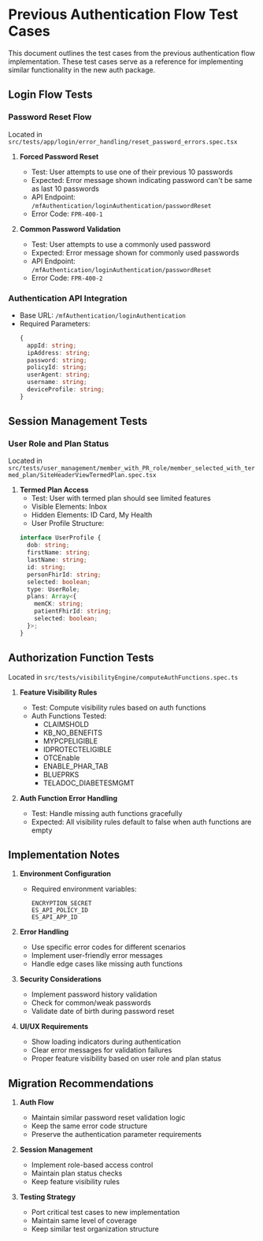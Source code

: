 # Previous Authentication Flow Test Cases

This document outlines the test cases from the previous authentication flow implementation. These test cases serve as a reference for implementing similar functionality in the new auth package.

## Login Flow Tests

### Password Reset Flow

Located in `src/tests/app/login/error_handling/reset_password_errors.spec.tsx`

1. **Forced Password Reset**

   - Test: User attempts to use one of their previous 10 passwords
   - Expected: Error message shown indicating password can't be same as last 10 passwords
   - API Endpoint: `/mfAuthentication/loginAuthentication/passwordReset`
   - Error Code: `FPR-400-1`

2. **Common Password Validation**
   - Test: User attempts to use a commonly used password
   - Expected: Error message shown for commonly used passwords
   - API Endpoint: `/mfAuthentication/loginAuthentication/passwordReset`
   - Error Code: `FPR-400-2`

### Authentication API Integration

- Base URL: `/mfAuthentication/loginAuthentication`
- Required Parameters:
  ```typescript
  {
    appId: string;
    ipAddress: string;
    password: string;
    policyId: string;
    userAgent: string;
    username: string;
    deviceProfile: string;
  }
  ```

## Session Management Tests

### User Role and Plan Status

Located in `src/tests/user_management/member_with_PR_role/member_selected_with_termed_plan/SiteHeaderViewTermedPlan.spec.tsx`

1. **Termed Plan Access**
   - Test: User with termed plan should see limited features
   - Visible Elements: Inbox
   - Hidden Elements: ID Card, My Health
   - User Profile Structure:
   ```typescript
   interface UserProfile {
     dob: string;
     firstName: string;
     lastName: string;
     id: string;
     personFhirId: string;
     selected: boolean;
     type: UserRole;
     plans: Array<{
       memCK: string;
       patientFhirId: string;
       selected: boolean;
     }>;
   }
   ```

## Authorization Function Tests

Located in `src/tests/visibilityEngine/computeAuthFunctions.spec.ts`

1. **Feature Visibility Rules**

   - Test: Compute visibility rules based on auth functions
   - Auth Functions Tested:
     - CLAIMSHOLD
     - KB_NO_BENEFITS
     - MYPCPELIGIBLE
     - IDPROTECTELIGIBLE
     - OTCEnable
     - ENABLE_PHAR_TAB
     - BLUEPRKS
     - TELADOC_DIABETESMGMT

2. **Auth Function Error Handling**
   - Test: Handle missing auth functions gracefully
   - Expected: All visibility rules default to false when auth functions are empty

## Implementation Notes

1. **Environment Configuration**

   - Required environment variables:
     ```
     ENCRYPTION_SECRET
     ES_API_POLICY_ID
     ES_API_APP_ID
     ```

2. **Error Handling**

   - Use specific error codes for different scenarios
   - Implement user-friendly error messages
   - Handle edge cases like missing auth functions

3. **Security Considerations**

   - Implement password history validation
   - Check for common/weak passwords
   - Validate date of birth during password reset

4. **UI/UX Requirements**
   - Show loading indicators during authentication
   - Clear error messages for validation failures
   - Proper feature visibility based on user role and plan status

## Migration Recommendations

1. **Auth Flow**

   - Maintain similar password reset validation logic
   - Keep the same error code structure
   - Preserve the authentication parameter requirements

2. **Session Management**

   - Implement role-based access control
   - Maintain plan status checks
   - Keep feature visibility rules

3. **Testing Strategy**
   - Port critical test cases to new implementation
   - Maintain same level of coverage
   - Keep similar test organization structure
